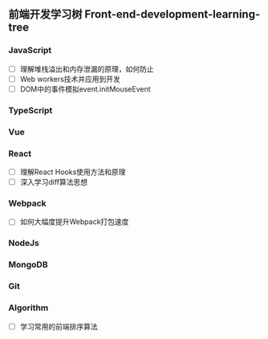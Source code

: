 ## 前端开发学习树 Front-end-development-learning-tree

### JavaScript

- [ ] 理解堆栈溢出和内存泄漏的原理，如何防止
- [ ] Web workers技术并应用到开发
- [ ] DOM中的事件模拟event.initMouseEvent

### TypeScript

### Vue

### React

- [ ] 理解React Hooks使用方法和原理
- [ ] 深入学习diff算法思想

### Webpack

- [ ] 如何大幅度提升Webpack打包速度

### NodeJs

### MongoDB

### Git

### Algorithm

- [ ] 学习常用的前端排序算法